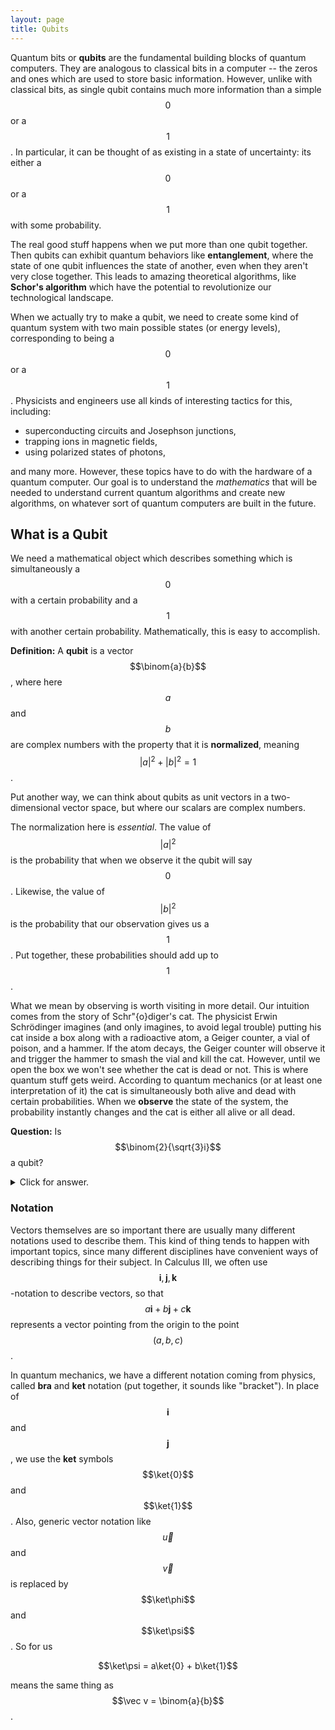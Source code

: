 ```yaml
---
layout: page
title: Qubits
---
```


Quantum bits or **qubits** are the fundamental building blocks of quantum computers.
They are analogous to classical bits in a computer -- the zeros and ones which are used to store basic information.
However, unlike with classical bits, as single qubit contains much more information than a simple $$0$$ or a $$1$$.
In particular, it can be thought of as existing in a state of uncertainty: its either a $$0$$ or a $$1$$ with some probability.

The real good stuff happens when we put more than one qubit together.
Then qubits can exhibit quantum behaviors like **entanglement**, where the state of one qubit influences the state of another, even when they aren't very close together.
This leads to amazing theoretical algorithms, like **Schor's algorithm** which have the potential to revolutionize our technological landscape.

When we actually try to make a qubit, we need to create some kind of quantum system with two main possible states (or energy levels), corresponding to being a $$0$$ or a $$1$$.
Physicists and engineers use all kinds of interesting tactics for this, including:
* superconducting circuits and Josephson junctions,
* trapping ions in magnetic fields,
* using polarized states of photons,

and many more.
However, these topics have to do with the hardware of a quantum computer.
Our goal is to understand the *mathematics* that will be needed to understand current quantum algorithms and create new algorithms, on whatever sort of quantum computers are built in the future.

## What is a Qubit
We need a mathematical object which describes something which is simultaneously a $$0$$ with a certain probability and a $$1$$ with another certain probability.
Mathematically, this is easy to accomplish.

**Definition:** A **qubit** is a vector $$\binom{a}{b}$$, where here $$a$$ and $$b$$ are complex numbers with the property that it is **normalized**, meaning $$\lvert a\rvert^2 + \lvert b\rvert^2 = 1$$.

Put another way, we can think about qubits as unit vectors in a two-dimensional vector space, but where our scalars are complex numbers.

The normalization here is *essential*.
The value of $$\lvert a\rvert^2$$ is the probability that when we observe it the qubit will say $$0$$.
Likewise, the value of $$\lvert b\rvert^2$$ is the probability that our observation gives us a $$1$$.
Put together, these probabilities should add up to $$1$$.

What we mean by observing is worth visiting in more detail.
Our intuition comes from the story of Schr\"{o}diger's cat.
The physicist Erwin Schrödinger imagines (and only imagines, to avoid legal trouble) putting his cat inside a box along with a radioactive atom, a Geiger counter, a vial of poison, and a hammer. If the atom decays, the Geiger counter will observe it and trigger the hammer to smash the vial and kill the cat.
However, until we open the box we won't see whether the cat is dead or not.
This is where quantum stuff gets weird.
According to quantum mechanics (or at least one interpretation of it) the cat is simultaneously both alive and dead with certain probabilities.
When we **observe** the state of the system, the probability instantly changes and the cat is either all alive or all dead.



**Question:** Is $$\binom{2}{\sqrt{3}i}$$ a qubit?
<details>
  <summary>Click for answer.</summary>
  No, because it isn't normalized.
</details>

### Notation
Vectors themselves are so important there are usually many different notations used to describe them.
This kind of thing tends to happen with important topics, since many different disciplines have convenient ways of describing things for their subject.
In Calculus III, we often use $$\textbf{i},\textbf{j},\textbf{k}$$-notation to describe vectors, so that $$a\textbf{i} + b\textbf{j} + c\textbf{k}$$ represents a vector pointing from the origin to the point $$(a,b,c)$$.

In quantum mechanics, we have a different notation coming from physics, called **bra** and **ket** notation (put together, it sounds like "bracket").
In place of $$\mathbf{i}$$ and $$\mathbf{j}$$, we use the **ket** symbols $$\ket{0}$$ and $$\ket{1}$$.
Also, generic vector notation like $$\vec u$$ and $$\vec v$$ is replaced by $$\ket\phi$$ and $$\ket\psi$$.
So for us

$$\ket\psi = a\ket{0} + b\ket{1}$$

means the same thing as $$\vec v = \binom{a}{b}$$.






